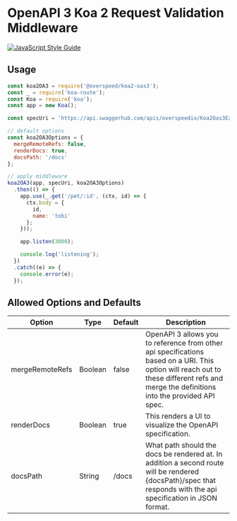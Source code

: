 # OpenAPI 3 Koa 2 Request Validation Middleware

[![JavaScript Style Guide](https://cdn.rawgit.com/standard/standard/master/badge.svg)](https://github.com/standard/standard)

## Usage
```javascript
const koa2OA3 = require('@overspeed/koa2-oas3');
const _ = require('koa-route');
const Koa = require('koa');
const app = new Koa();

const specUri = 'https://api.swaggerhub.com/apis/overspeedio/Koa2Oas3Example/1.0.0';

// default options
const koa2OA3Options = {
  mergeRemoteRefs: false,
  renderDocs: true,
  docsPath: '/docs'
};

// apply middleware
koa2OA3(app, specUri, koa2OA3Options)
  .then(() => {
    app.use(_.get('/pet/:id', (ctx, id) => {
      ctx.body = {
        id,
        name: 'tobi'
      };
    }));

    app.listen(3000);

    console.log('listening');
  })
  .catch((e) => {
    console.error(e);
  });
```

## Allowed Options and Defaults

| Option          | Type    | Default | Description                                                                                                                                                                              |
|-----------------|---------|---------|------------------------------------------------------------------------------------------------------------------------------------------------------------------------------------------|
| mergeRemoteRefs | Boolean | false   | OpenAPI 3 allows you to reference from other api specifications based on a URI. This option will reach out to these different refs and merge the definitions into the provided API spec. |
| renderDocs      | Boolean | true    | This renders a UI to visualize the OpenAPI specification.                                                                                                                                |
| docsPath        | String  | /docs   | What path should the docs be rendered at. In addition a second route will be rendered {docsPath}/spec that responds with the api specification in JSON format.                           |
